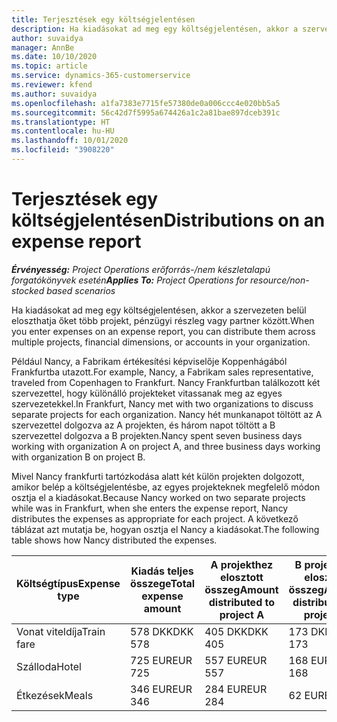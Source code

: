 ```yaml
---
title: Terjesztések egy költségjelentésen
description: Ha kiadásokat ad meg egy költségjelentésen, akkor a szervezeten belül eloszthatja őket több projekt, jogi entitás vagy partner között.
author: suvaidya
manager: AnnBe
ms.date: 10/10/2020
ms.topic: article
ms.service: dynamics-365-customerservice
ms.reviewer: kfend
ms.author: suvaidya
ms.openlocfilehash: a1fa7383e7715fe57380de0a006ccc4e020bb5a5
ms.sourcegitcommit: 56c42d7f5995a674426a1c2a81bae897dceb391c
ms.translationtype: HT
ms.contentlocale: hu-HU
ms.lasthandoff: 10/01/2020
ms.locfileid: "3908220"
---
```

# <a name="distributions-on-an-expense-report"></a><span data-ttu-id="1d7f5-103">Terjesztések egy költségjelentésen</span><span class="sxs-lookup"><span data-stu-id="1d7f5-103">Distributions on an expense report</span></span>

<span data-ttu-id="1d7f5-104">_**Érvényesség:** Project Operations erőforrás-/nem készletalapú forgatókönyvek esetén_</span><span class="sxs-lookup"><span data-stu-id="1d7f5-104">_**Applies To:** Project Operations for resource/non-stocked based scenarios_</span></span>

<span data-ttu-id="1d7f5-105">Ha kiadásokat ad meg egy költségjelentésen, akkor a szervezeten belül eloszthatja őket több projekt, pénzügyi részleg vagy partner között.</span><span class="sxs-lookup"><span data-stu-id="1d7f5-105">When you enter expenses on an expense report, you can distribute them across multiple projects, financial dimensions, or accounts in your organization.</span></span>

<span data-ttu-id="1d7f5-106">Például Nancy, a Fabrikam értékesítési képviselője Koppenhágából Frankfurtba utazott.</span><span class="sxs-lookup"><span data-stu-id="1d7f5-106">For example, Nancy, a Fabrikam sales representative, traveled from Copenhagen to Frankfurt.</span></span> <span data-ttu-id="1d7f5-107">Nancy Frankfurtban találkozott két szervezettel, hogy különálló projekteket vitassanak meg az egyes szervezetekkel.</span><span class="sxs-lookup"><span data-stu-id="1d7f5-107">In Frankfurt, Nancy met with two organizations to discuss separate projects for each organization.</span></span> <span data-ttu-id="1d7f5-108">Nancy hét munkanapot töltött az A szervezettel dolgozva az A projekten, és három napot töltött a B szervezettel dolgozva a B projekten.</span><span class="sxs-lookup"><span data-stu-id="1d7f5-108">Nancy spent seven business days working with organization A on project A, and three business days working with organization B on project B.</span></span>

<span data-ttu-id="1d7f5-109">Mivel Nancy frankfurti tartózkodása alatt két külön projekten dolgozott, amikor belép a költségjelentésbe, az egyes projekteknek megfelelő módon osztja el a kiadásokat.</span><span class="sxs-lookup"><span data-stu-id="1d7f5-109">Because Nancy worked on two separate projects while was in Frankfurt, when she enters the expense report, Nancy distributes the expenses as appropriate for each project.</span></span> <span data-ttu-id="1d7f5-110">A következő táblázat azt mutatja be, hogyan osztja el Nancy a kiadásokat.</span><span class="sxs-lookup"><span data-stu-id="1d7f5-110">The following table shows how Nancy distributed the expenses.</span></span>

| <span data-ttu-id="1d7f5-111">Költségtípus</span><span class="sxs-lookup"><span data-stu-id="1d7f5-111">Expense type</span></span> | <span data-ttu-id="1d7f5-112">Kiadás teljes összege</span><span class="sxs-lookup"><span data-stu-id="1d7f5-112">Total expense amount</span></span> | <span data-ttu-id="1d7f5-113">A projekthez elosztott összeg</span><span class="sxs-lookup"><span data-stu-id="1d7f5-113">Amount distributed to project A</span></span> | <span data-ttu-id="1d7f5-114">B projekthez elosztott összeg</span><span class="sxs-lookup"><span data-stu-id="1d7f5-114">Amount distributed to project B</span></span> |
|--------------|----------------------|---------------------------------|---------------------------------|
| <span data-ttu-id="1d7f5-115">Vonat viteldíja</span><span class="sxs-lookup"><span data-stu-id="1d7f5-115">Train fare</span></span>   | <span data-ttu-id="1d7f5-116">578 DKK</span><span class="sxs-lookup"><span data-stu-id="1d7f5-116">DKK 578</span></span>              | <span data-ttu-id="1d7f5-117">405 DKK</span><span class="sxs-lookup"><span data-stu-id="1d7f5-117">DKK 405</span></span>                         | <span data-ttu-id="1d7f5-118">173 DKK</span><span class="sxs-lookup"><span data-stu-id="1d7f5-118">DKK 173</span></span>                         |
| <span data-ttu-id="1d7f5-119">Szálloda</span><span class="sxs-lookup"><span data-stu-id="1d7f5-119">Hotel</span></span>        | <span data-ttu-id="1d7f5-120">725 EUR</span><span class="sxs-lookup"><span data-stu-id="1d7f5-120">EUR 725</span></span>              | <span data-ttu-id="1d7f5-121">557 EUR</span><span class="sxs-lookup"><span data-stu-id="1d7f5-121">EUR 557</span></span>                         | <span data-ttu-id="1d7f5-122">168 EUR</span><span class="sxs-lookup"><span data-stu-id="1d7f5-122">EUR 168</span></span>                         |
| <span data-ttu-id="1d7f5-123">Étkezések</span><span class="sxs-lookup"><span data-stu-id="1d7f5-123">Meals</span></span>        | <span data-ttu-id="1d7f5-124">346 EUR</span><span class="sxs-lookup"><span data-stu-id="1d7f5-124">EUR 346</span></span>              | <span data-ttu-id="1d7f5-125">284 EUR</span><span class="sxs-lookup"><span data-stu-id="1d7f5-125">EUR 284</span></span>                         | <span data-ttu-id="1d7f5-126">62 EUR</span><span class="sxs-lookup"><span data-stu-id="1d7f5-126">EUR 62</span></span>                          |
